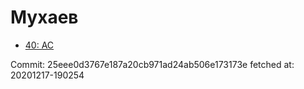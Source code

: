 # Мухаев
- [40: AC](40.md)

Commit: 25eee0d3767e187a20cb971ad24ab506e173173e
 fetched at: 20201217-190254
